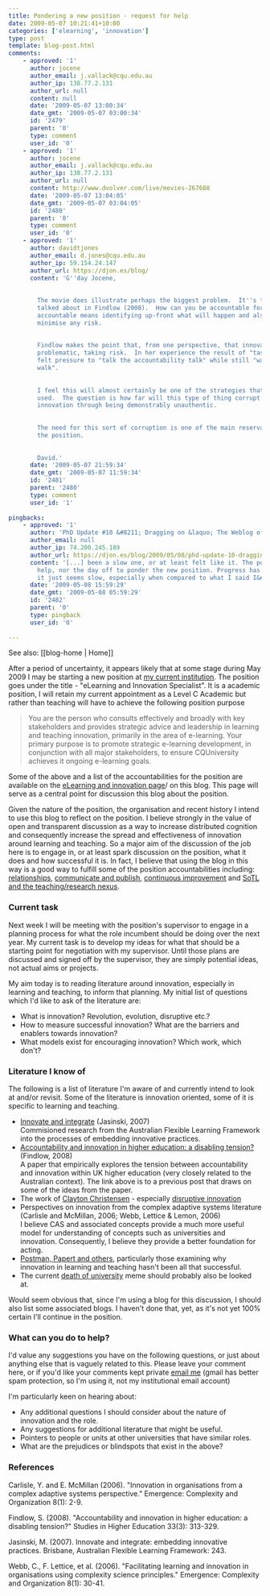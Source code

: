 ```yaml
---
title: Pondering a new position - request for help
date: 2009-05-07 10:21:41+10:00
categories: ['elearning', 'innovation']
type: post
template: blog-post.html
comments:
    - approved: '1'
      author: jocene
      author_email: j.vallack@cqu.edu.au
      author_ip: 138.77.2.131
      author_url: null
      content: null
      date: '2009-05-07 13:00:34'
      date_gmt: '2009-05-07 03:00:34'
      id: '2479'
      parent: '0'
      type: comment
      user_id: '0'
    - approved: '1'
      author: jocene
      author_email: j.vallack@cqu.edu.au
      author_ip: 138.77.2.131
      author_url: null
      content: http://www.dvolver.com/live/movies-267688
      date: '2009-05-07 13:04:05'
      date_gmt: '2009-05-07 03:04:05'
      id: '2480'
      parent: '0'
      type: comment
      user_id: '0'
    - approved: '1'
      author: davidtjones
      author_email: d.jones@cqu.edu.au
      author_ip: 59.154.24.147
      author_url: https://djon.es/blog/
      content: 'G''day Jocene,
    
    
        The movie does illustrate perhaps the biggest problem.  It''s the sort of thing
        talked about in Findlow (2008).  How can you be accountable for innovation?  When
        accountable means identifying up-front what will happen and also at the same time
        minimise any risk.
    
    
        Findlow makes the point that, from one perspective, that innovation is about being
        problematic, taking risk.  In her experience the result of "task corruption".  People
        felt pressure to "talk the accountability talk" while still "walking the innovation
        walk".
    
    
        I feel this will almost certainly be one of the strategies that will have to be
        used.  The question is how far will this type of thing corrupt the underlying
        innovation through being demonstrably unauthentic.
    
    
        The need for this sort of corruption is one of the main reservations I have about
        the position.
    
    
        David.'
      date: '2009-05-07 21:59:34'
      date_gmt: '2009-05-07 11:59:34'
      id: '2481'
      parent: '2480'
      type: comment
      user_id: '1'
    
pingbacks:
    - approved: '1'
      author: 'PhD Update #10 &#8211; Dragging on &laquo; The Weblog of (a) David Jones'
      author_email: null
      author_ip: 74.200.245.189
      author_url: https://djon.es/blog/2009/05/08/phd-update-10-dragging-on/
      content: '[...] been a slow one, or at least felt like it. The public holiday didn&#8217;t
        help, nor the day off to ponder the new position. Progress has been made, but
        it just seems slow, especially when compared to what I said I&#8217;d [...]'
      date: '2009-05-08 15:59:29'
      date_gmt: '2009-05-08 05:59:29'
      id: '2482'
      parent: '0'
      type: pingback
      user_id: '0'
    
---
```


See also: [[blog-home | Home]]

After a period of uncertainty, it appears likely that at some stage during May 2009 I may be starting a new position at [my current institution](http://www.cqu.edu.au/). The position goes under the title - "eLearning and Innovation Specialist". It is a academic position, I will retain my current appointment as a Level C Academic but rather than teaching will have to achieve the following position purpose

> You are the person who consults effectively and broadly with key stakeholders and provides strategic advice and leadership in learning and teaching innovation, primarily in the area of e-learning. Your primary purpose is to promote strategic e-learning development, in conjunction with all major stakeholders, to ensure CQUniversity achieves it ongoing e-learning goals.

Some of the above and a list of the accountabilities for the position are available on the [eLearning and innovation page](/blog2/2009/08/20/elearning-and-innovation-specialist-report-1-4-20-august)/ on this blog. This page will serve as a central point for discussion this blog about the position.

Given the nature of the position, the organisation and recent history I intend to use this blog to reflect on the position. I believe strongly in the value of open and transparent discussion as a way to increase distributed cognition and consequently increase the spread and effectiveness of innovation around learning and teaching. So a major aim of the discussion of the job here is to engage in, or at least spark discussion on the position, what it does and how successful it is. In fact, I believe that using the blog in this way is a good way to fulfill some of the position accountabilities including: [relationships](/blog2/elearning-and-innovation/#Relationships), [communicate and publish](/blog2/elearning-and-innovation/#CommunicateAndPublish), [continuous improvement](/blog2/elearning-and-innovation/#ContinuousImprovement) and [SoTL and the teaching/research nexus](/blog2/elearning-and-innovation/#SoTL).

### Current task

Next week I will be meeting with the position's supervisor to engage in a planning process for what the role incumbent should be doing over the next year. My current task is to develop my ideas for what that should be a starting point for negotiation with my supervisor. Until those plans are discussed and signed off by the supervisor, they are simply potential ideas, not actual aims or projects.

My aim today is to reading literature around innovation, especially in learning and teaching, to inform that planning. My initial list of questions which I'd like to ask of the literature are:

- What is innovation? Revolution, evolution, disruptive etc.?
- How to measure successful innovation? What are the barriers and enablers towards innovation?
- What models exist for encouraging innovation? Which work, which don't?

### Literature I know of

The following is a list of literature I'm aware of and currently intend to look at and/or revisit. Some of the literature is innovation oriented, some of it is specific to learning and teaching.

- [Innovate and integrate](http://innovateandintegrate.flexiblelearning.net.au/html/home.html) (Jasinski, 2007)  
    Commisioned research from the Australian Flexible Learning Framework into the processes of embedding innovative practices.
- [Accountability and innovation in higher education: a disabling tension?](/blog2/2009/03/18/blame-the-teacher-and-its-negative-impact-on-learning-and-e-learning/) (Findlow, 2008)  
    A paper that empirically explores the tension between accountability and innovation within UK higher education (very closely related to the Australian context). The link above is to a previous post that draws on some of the ideas from the paper.
- The work of [Clayton Christensen](http://www.claytonchristensen.com/) - especially [disruptive innovation](http://www.12manage.com/methods_christensen_disruptive_innovation.html)
- Perspectives on innovation from the complex adaptive systems literature (Carlisle and McMillan, 2006; Webb, Lettice & Lemon, 2006)  
    I believe CAS and associated concepts provide a much more useful model for understanding of concepts such as universities and innovation. Consequently, I believe they provide a better foundation for acting.
- [Postman, Papert and others](/blog2/2009/04/14/disruption-and-the-mythic-technologies-of-education/), particularly those examining why innovation in learning and teaching hasn't been all that successful.
- The current [death of university](/blog2/2009/05/06/university-change-or-die-and-another-problem-with-the-lms-model/) meme should probably also be looked at.

Would seem obvious that, since I'm using a blog for this discussion, I should also list some associated blogs. I haven't done that, yet, as it's not yet 100% certain I'll continue in the position.

### What can you do to help?

I'd value any suggestions you have on the following questions, or just about anything else that is vaguely related to this. Please leave your comment here, or if you'd like your comments kept private [email me](mailto:davidthomjones@gmail.com) (gmail has better spam protection, so I'm using it, not my institutional email account)

I'm particularly keen on hearing about:

- Any additional questions I should consider about the nature of innovation and the role.
- Any suggestions for additional literature that might be useful.
- Pointers to people or units at other universities that have similar roles.
- What are the prejudices or blindspots that exist in the above?

### References

Carlisle, Y. and E. McMillan (2006). "Innovation in organisations from a complex adaptive systems perspective." Emergence: Complexity and Organization 8(1): 2-9.

Findlow, S. (2008). "Accountability and innovation in higher education: a disabling tension?" Studies in Higher Education 33(3): 313-329.

Jasinski, M. (2007). Innovate and integrate: embedding innovative practices. Brisbane, Australian Flexible Learning Framework: 243.

Webb, C., F. Lettice, et al. (2006). "Facilitating learning and innovation in organisations using complexity science principles." Emergence: Complexity and Organization 8(1): 30-41.